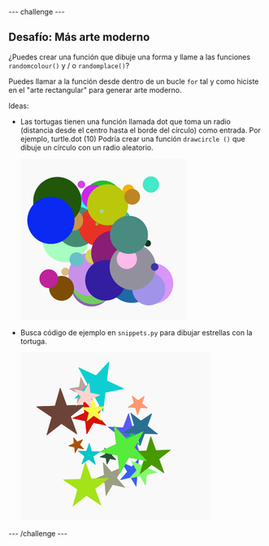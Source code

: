 \--- challenge \---

## Desafío: Más arte moderno

¿Puedes crear una función que dibuje una forma y llame a las funciones `randomcolour()` y / o `randomplace()`?

Puedes llamar a la función desde dentro de un bucle `for` tal y como hiciste en el "arte rectangular" para generar arte moderno.

Ideas:

- Las tortugas tienen una función llamada dot que toma un radio (distancia desde el centro hasta el borde del círculo) como entrada. Por ejemplo, turtle.dot (10) Podría crear una función `drawcircle ()` que dibuje un círculo con un radio aleatorio.
    
    ![captura de pantalla](images/modern-circles.png)

- Busca código de ejemplo en `snippets.py` para dibujar estrellas con la tortuga.
    
    ![captura de pantalla](images/modern-stars.png)

\--- /challenge \---